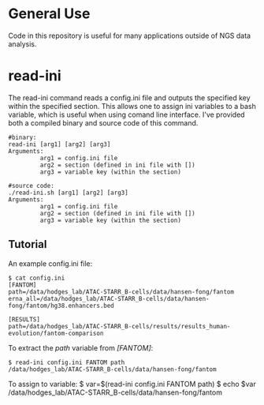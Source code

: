 # General Use

Code in this repository is useful for many applications outside of NGS data analysis. 

# read-ini 

The read-ini command reads a config.ini file and outputs the specified key within the specified section. This allows one to assign ini variables to a bash variable, which is useful when using comand line interface. I've provided both a compiled binary and source code of this command. 
```
#binary:
read-ini [arg1] [arg2] [arg3]
Arguments:
         arg1 = config.ini file
         arg2 = section (defined in ini file with [])
         arg3 = variable key (within the section)
         
#source code:
./read-ini.sh [arg1] [arg2] [arg3]
Arguments:
         arg1 = config.ini file
         arg2 = section (defined in ini file with [])
         arg3 = variable key (within the section)
```        
## Tutorial
An example config.ini file:
```
$ cat config.ini
[FANTOM]
path=/data/hodges_lab/ATAC-STARR_B-cells/data/hansen-fong/fantom
erna_all=/data/hodges_lab/ATAC-STARR_B-cells/data/hansen-fong/fantom/hg38.enhancers.bed

[RESULTS]
path=/data/hodges_lab/ATAC-STARR_B-cells/results/results_human-evolution/fantom-comparison
``` 
To extract the _path_ variable from _[FANTOM]_:
```
$ read-ini config.ini FANTOM path
/data/hodges_lab/ATAC-STARR_B-cells/data/hansen-fong/fantom
```
To assign to variable: 
$ var=$(read-ini config.ini FANTOM path)
$ echo $var
/data/hodges_lab/ATAC-STARR_B-cells/data/hansen-fong/fantom
